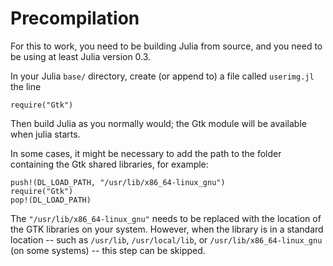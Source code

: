 # Precompilation

For this to work, you need to be building Julia from source, and you need to be using
at least Julia version 0.3.

In your Julia `base/` directory, create (or append to) a file called `userimg.jl` the line

    require("Gtk")

Then build Julia as you normally would; the Gtk module will be available when julia starts.

In some cases, it might be necessary to add the path to the folder containing the Gtk shared libraries, for example:

    push!(DL_LOAD_PATH, "/usr/lib/x86_64-linux_gnu")
    require("Gtk")
    pop!(DL_LOAD_PATH)

The `"/usr/lib/x86_64-linux_gnu"` needs to be replaced with the location of the GTK libraries on your system.
However, when the library is in a standard location -- such as `/usr/lib`, `/usr/local/lib`, or `/usr/lib/x86_64-linux_gnu` (on some systems) -- this step can be skipped.